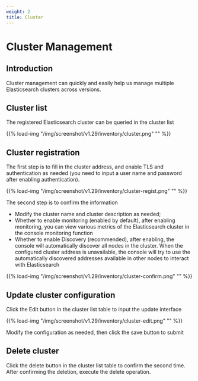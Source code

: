 ```yaml
---
weight: 2
title: Cluster
---
```


# Cluster Management

## Introduction

Cluster management can quickly and easily help us manage multiple Elasticsearch clusters across versions.

## Cluster list

The registered Elasticsearch cluster can be queried in the cluster list

{{% load-img "/img/screenshot/v1.29/inventory/cluster.png" "" %}}

## Cluster registration

The first step is to fill in the cluster address, and enable TLS and authentication as needed (you need to input a user name and password after enabling authentication).

{{% load-img "/img/screenshot/v1.29/inventory/cluster-regist.png" "" %}}

The second step is to confirm the information

- Modify the cluster name and cluster description as needed;
- Whether to enable monitoring (enabled by default), after enabling monitoring, you can view various metrics of the Elasticsearch cluster in the console monitoring function
- Whether to enable Discovery (recommended), after enabling, the console will automatically discover all nodes in the cluster. When the configured cluster address is unavailable, the console will try to use the automatically discovered addresses available in other nodes to interact with Elasticsearch

{{% load-img "/img/screenshot/v1.29/inventory/cluster-confirm.png" "" %}}

## Update cluster configuration

Click the Edit button in the cluster list table to input the update interface

{{% load-img "/img/screenshot/v1.29/inventory/cluster-edit.png" "" %}}

Modify the configuration as needed, then click the save button to submit

## Delete cluster

Click the delete button in the cluster list table to confirm the second time. After confirming the deletion, execute the delete operation.
